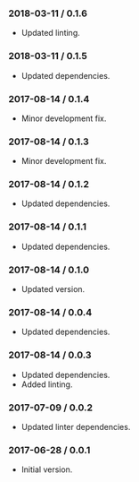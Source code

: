 ### 2018-03-11 / 0.1.6

* Updated linting.

### 2018-03-11 / 0.1.5

* Updated dependencies.

### 2017-08-14 / 0.1.4

* Minor development fix.

### 2017-08-14 / 0.1.3

* Minor development fix.

### 2017-08-14 / 0.1.2

* Updated dependencies.

### 2017-08-14 / 0.1.1

* Updated dependencies.

### 2017-08-14 / 0.1.0

* Updated version.

### 2017-08-14 / 0.0.4

* Updated dependencies.

### 2017-08-14 / 0.0.3

* Updated dependencies.
* Added linting.

### 2017-07-09 / 0.0.2

* Updated linter dependencies.

### 2017-06-28 / 0.0.1

* Initial version.
